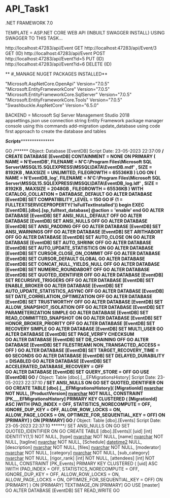 # API_Task1
.NET FRAMEWORK 7.0

TEMPLATE = ASP.NET CORE WEB API (INBUILT SWAGGER INSTALL)
USING SWAGGER TO THIS TASK...

http://localhost:47283/api/Event          GET
http://localhost:47283/api/Event/3        GET (ID)
http://localhost:47283/api/Event          POST
http://localhost:47283/api/Event?id=5     PUT (ID)
http://localhost:47283/api/Event?id=6     DELETE (ID)


  ** #_MANAGE NUGET PACKAGES INSTALLED**
 
"Microsoft.AspNetCore.OpenApi" Version="7.0.5" 
"Microsoft.EntityFrameworkCore" Version="7.0.5" 
"Microsoft.EntityFrameworkCore.SqlServer" Version="7.0.5" 
"Microsoft.EntityFrameworkCore.Tools" Version="7.0.5"
"Swashbuckle.AspNetCore" Version="6.5.0" 

BACKEND = Microsoft Sql Server Management Studio 2018
appsettings.json use connection string 
Entity Framework 
package manager console
using this commands
add-migration
update_database
using code first approach to create the database and tables

*********************************************************************Scripts************************************************************************************

GO
/****** Object:  Database [EventDB]    Script Date: 23-05-2023 22:37:09 ******/
CREATE DATABASE [EventDB]
 CONTAINMENT = NONE
 ON  PRIMARY 
( NAME = N'EventDB', FILENAME = N'C:\Program Files\Microsoft SQL Server\MSSQL15.SQLEXPRESS\MSSQL\DATA\EventDB.mdf' , SIZE = 8192KB , MAXSIZE = UNLIMITED, FILEGROWTH = 65536KB )
 LOG ON 
( NAME = N'EventDB_log', FILENAME = N'C:\Program Files\Microsoft SQL Server\MSSQL15.SQLEXPRESS\MSSQL\DATA\EventDB_log.ldf' , SIZE = 8192KB , MAXSIZE = 2048GB , FILEGROWTH = 65536KB )
 WITH CATALOG_COLLATION = DATABASE_DEFAULT
GO
ALTER DATABASE [EventDB] SET COMPATIBILITY_LEVEL = 150
GO
IF (1 = FULLTEXTSERVICEPROPERTY('IsFullTextInstalled'))
begin
EXEC [EventDB].[dbo].[sp_fulltext_database] @action = 'enable'
end
GO
ALTER DATABASE [EventDB] SET ANSI_NULL_DEFAULT OFF 
GO
ALTER DATABASE [EventDB] SET ANSI_NULLS OFF 
GO
ALTER DATABASE [EventDB] SET ANSI_PADDING OFF 
GO
ALTER DATABASE [EventDB] SET ANSI_WARNINGS OFF 
GO
ALTER DATABASE [EventDB] SET ARITHABORT OFF 
GO
ALTER DATABASE [EventDB] SET AUTO_CLOSE ON 
GO
ALTER DATABASE [EventDB] SET AUTO_SHRINK OFF 
GO
ALTER DATABASE [EventDB] SET AUTO_UPDATE_STATISTICS ON 
GO
ALTER DATABASE [EventDB] SET CURSOR_CLOSE_ON_COMMIT OFF 
GO
ALTER DATABASE [EventDB] SET CURSOR_DEFAULT  GLOBAL 
GO
ALTER DATABASE [EventDB] SET CONCAT_NULL_YIELDS_NULL OFF 
GO
ALTER DATABASE [EventDB] SET NUMERIC_ROUNDABORT OFF 
GO
ALTER DATABASE [EventDB] SET QUOTED_IDENTIFIER OFF 
GO
ALTER DATABASE [EventDB] SET RECURSIVE_TRIGGERS OFF 
GO
ALTER DATABASE [EventDB] SET  ENABLE_BROKER 
GO
ALTER DATABASE [EventDB] SET AUTO_UPDATE_STATISTICS_ASYNC OFF 
GO
ALTER DATABASE [EventDB] SET DATE_CORRELATION_OPTIMIZATION OFF 
GO
ALTER DATABASE [EventDB] SET TRUSTWORTHY OFF 
GO
ALTER DATABASE [EventDB] SET ALLOW_SNAPSHOT_ISOLATION OFF 
GO
ALTER DATABASE [EventDB] SET PARAMETERIZATION SIMPLE 
GO
ALTER DATABASE [EventDB] SET READ_COMMITTED_SNAPSHOT ON 
GO
ALTER DATABASE [EventDB] SET HONOR_BROKER_PRIORITY OFF 
GO
ALTER DATABASE [EventDB] SET RECOVERY SIMPLE 
GO
ALTER DATABASE [EventDB] SET  MULTI_USER 
GO
ALTER DATABASE [EventDB] SET PAGE_VERIFY CHECKSUM  
GO
ALTER DATABASE [EventDB] SET DB_CHAINING OFF 
GO
ALTER DATABASE [EventDB] SET FILESTREAM( NON_TRANSACTED_ACCESS = OFF ) 
GO
ALTER DATABASE [EventDB] SET TARGET_RECOVERY_TIME = 60 SECONDS 
GO
ALTER DATABASE [EventDB] SET DELAYED_DURABILITY = DISABLED 
GO
ALTER DATABASE [EventDB] SET ACCELERATED_DATABASE_RECOVERY = OFF  
GO
ALTER DATABASE [EventDB] SET QUERY_STORE = OFF
GO
USE [EventDB]
GO
/****** Object:  Table [dbo].[__EFMigrationsHistory]    Script Date: 23-05-2023 22:37:10 ******/
SET ANSI_NULLS ON
GO
SET QUOTED_IDENTIFIER ON
GO
CREATE TABLE [dbo].[__EFMigrationsHistory](
	[MigrationId] [nvarchar](150) NOT NULL,
	[ProductVersion] [nvarchar](32) NOT NULL,
 CONSTRAINT [PK___EFMigrationsHistory] PRIMARY KEY CLUSTERED 
(
	[MigrationId] ASC
)WITH (PAD_INDEX = OFF, STATISTICS_NORECOMPUTE = OFF, IGNORE_DUP_KEY = OFF, ALLOW_ROW_LOCKS = ON, ALLOW_PAGE_LOCKS = ON, OPTIMIZE_FOR_SEQUENTIAL_KEY = OFF) ON [PRIMARY]
) ON [PRIMARY]
GO
/****** Object:  Table [dbo].[Events]    Script Date: 23-05-2023 22:37:10 ******/
SET ANSI_NULLS ON
GO
SET QUOTED_IDENTIFIER ON
GO
CREATE TABLE [dbo].[Events](
	[uid] [int] IDENTITY(1,1) NOT NULL,
	[type] [nvarchar](max) NOT NULL,
	[name] [nvarchar](max) NOT NULL,
	[tagline] [nvarchar](max) NOT NULL,
	[Schedule] [datetime2](7) NULL,
	[description] [nvarchar](max) NOT NULL,
	[files] [nvarchar](max) NOT NULL,
	[moderator] [nvarchar](max) NOT NULL,
	[category] [nvarchar](max) NOT NULL,
	[sub_category] [nvarchar](max) NOT NULL,
	[rigor_rank] [int] NOT NULL,
	[attendees] [int] NOT NULL,
 CONSTRAINT [PK_Events] PRIMARY KEY CLUSTERED 
(
	[uid] ASC
)WITH (PAD_INDEX = OFF, STATISTICS_NORECOMPUTE = OFF, IGNORE_DUP_KEY = OFF, ALLOW_ROW_LOCKS = ON, ALLOW_PAGE_LOCKS = ON, OPTIMIZE_FOR_SEQUENTIAL_KEY = OFF) ON [PRIMARY]
) ON [PRIMARY] TEXTIMAGE_ON [PRIMARY]
GO
USE [master]
GO
ALTER DATABASE [EventDB] SET  READ_WRITE 
GO

